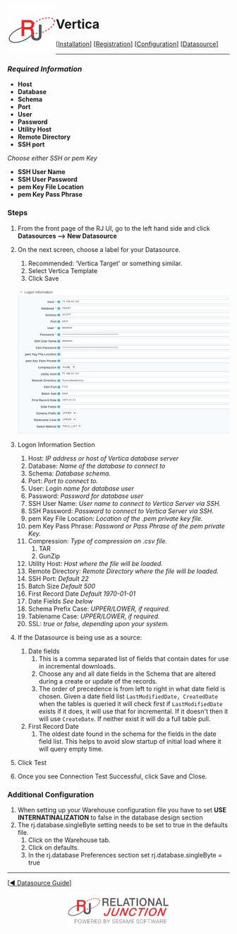  <a href="http://www.sesamesoftware.com"><img align=left src="../images/RJOrbit110x110.png"></img></a>

[comment]: # (Change Heading to reflect Datasource)

#  Vertica

[comment]: # (Leave Nav BAR untouched)

[[Installation](../guides/installguide.md)] [[Registration](../guides/RegistrationGuide.md)] [[Configuration](../guides/configurationGuide.md)] [[Datasource](../guides/DatasourceGuide.md)]

---

[comment]: # (Leave Or Alter Required info as needed)

### *Required Information*

* **Host**
* **Database**
* **Schema**
* **Port**
* **User**
* **Password**
* **Utility Host**
* **Remote Directory**
* **SSH port**

*Choose either SSH or pem Key*
* **SSH User Name**
* **SSH User Password**
* **pem Key File Location**
* **pem Key Pass Phrase**

### Steps

[comment]: # (step 1 is common to all Datasources)
[comment]: # (Step 2.1and 2.2 should be adjusted for Data Source specific)
[comment]: # (Step 3 should be Image of the datasource you can add the screenshot to the images folder or create a placeholder like {image of datasource screen})
[comment]: # (adjust step 4 and below as needed)

1. From the front page of the RJ UI, go to the left hand side and click **Datasources --> New Datasource**
2. On the next screen, choose a label for your Datasource.
   1. Recommended: ‘Vertica Target' or something similar.
   2. Select Vertica Template
   3. Click Save
   
   ![Vertica Datasource](../images/vertica.png)
   
3. Logon Information Section
   1. Host: *IP address or host of Vertica database server*
   2. Database: *Name of the database to connect to*
   3. Schema: *Database schema.*
   4. Port: *Port to connect to.*
   5. User: *Login name for database user*
   6. Password: *Password for database user*
   7. SSH User Name: *User name to connect to Vertica Server via SSH.*
   8. SSH Password: *Password to connect to Vertica Server via SSH.*
   9. pem Key File Location: *Location of the .pem private key file.*
   10. pem Key Pass Phrase: *Password or Pass Phrase of the pem private Key.*
   11. Compression: *Type of compression on .csv file.*
       1.  TAR
       2.  GunZip
   12. Utility Host: *Host where the file will be loaded.*
   13. Remote Directory: *Remote Directory where the file will be loaded.*
   14. SSH Port: *Default 22*
   15. Batch Size *Default 500*
   16. First Record Date *Default 1970-01-01*
   17. Date Fields *See below*
   18. Schema Prefix Case: *UPPER/LOWER, if required.*
   19. Tablename Case: *UPPER/LOWER, if required.*
   20. SSL: *true or false, depending upon your system.*
4. If the Datasource is being use as a source:
      1. Date fields
         1. This is a comma separated list of fields that contain dates for use in incremental downloads.
         2. Choose any and all date fields in the Schema that are altered during a create or update of the records.
         3. The order of precedence is from left to right in what date field is chosen. Given a date field list `LastModifiedDate, CreatedDate` when the tables is queried it will check first if `LastModifiedDate` exists if it does, it will use that for incremental. If it doesn't then it will use `CreateDate`. If neither exist it will do a full table pull.
      2. First Record Date
         1. The oldest date found in the schema for the fields in the date field list. This helps to avoid slow startup of initial load where it will query empty time.
5. Click Test
6. Once you see Connection Test Successful, click Save and Close.

### Additional Configuration

   1. When setting up your Warehouse configuration file you have to set **USE INTERNATINALIZATION** to false in the database design section
   2. The rj.database.singleByte setting needs to be set to true in the defaults file.
      1. Click on the Warehouse tab.
      2. Click on defaults.
      3. In the rj.database Preferences section set rj.database.singleByte = true

---

[[&#9664; Datasource Guide](../guides/DatasourceGuide.md)]

<p align="center" >  <a href="http://www.sesamesoftware.com"><img align=center src="../images/poweredBy.png" height="80px"></img></a> </p>
